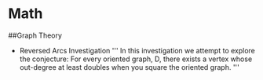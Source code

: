 # Math


##Graph Theory
- Reversed Arcs Investigation
'''
In this investigation we attempt to explore the conjecture: For every oriented graph, D, there exists a vertex whose out-degree at least doubles when you square the oriented graph.
'''

